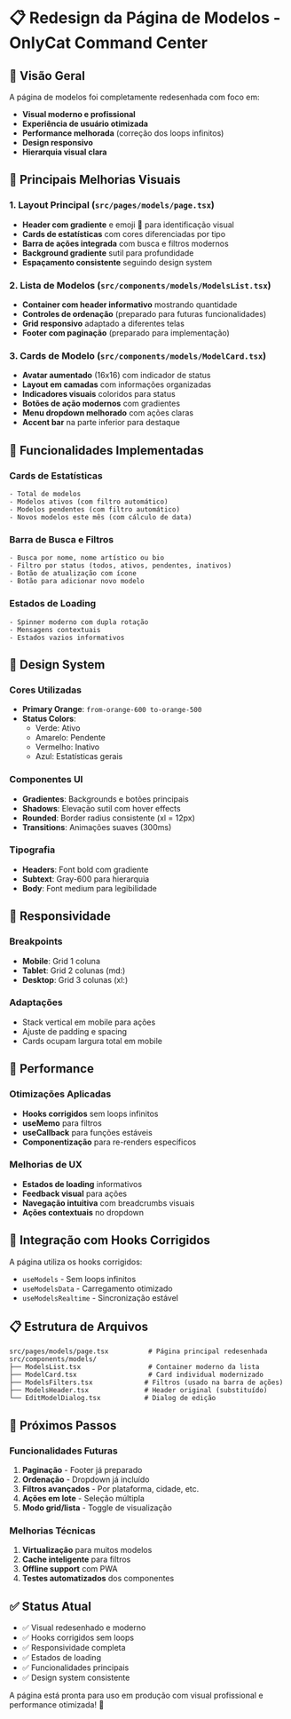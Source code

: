 # 📋 Redesign da Página de Modelos - OnlyCat Command Center

## 🎯 Visão Geral

A página de modelos foi completamente redesenhada com foco em:
- **Visual moderno e profissional**
- **Experiência de usuário otimizada**
- **Performance melhorada** (correção dos loops infinitos)
- **Design responsivo**
- **Hierarquia visual clara**

## 🎨 Principais Melhorias Visuais

### 1. **Layout Principal** (`src/pages/models/page.tsx`)
- **Header com gradiente** e emoji 💎 para identificação visual
- **Cards de estatísticas** com cores diferenciadas por tipo
- **Barra de ações integrada** com busca e filtros modernos
- **Background gradiente** sutil para profundidade
- **Espaçamento consistente** seguindo design system

### 2. **Lista de Modelos** (`src/components/models/ModelsList.tsx`)
- **Container com header informativo** mostrando quantidade
- **Controles de ordenação** (preparado para futuras funcionalidades)
- **Grid responsivo** adaptado a diferentes telas
- **Footer com paginação** (preparado para implementação)

### 3. **Cards de Modelo** (`src/components/models/ModelCard.tsx`)
- **Avatar aumentado** (16x16) com indicador de status
- **Layout em camadas** com informações organizadas
- **Indicadores visuais** coloridos para status
- **Botões de ação modernos** com gradientes
- **Menu dropdown melhorado** com ações claras
- **Accent bar** na parte inferior para destaque

## 🔧 Funcionalidades Implementadas

### Cards de Estatísticas
```tsx
- Total de modelos
- Modelos ativos (com filtro automático)
- Modelos pendentes (com filtro automático)  
- Novos modelos este mês (com cálculo de data)
```

### Barra de Busca e Filtros
```tsx
- Busca por nome, nome artístico ou bio
- Filtro por status (todos, ativos, pendentes, inativos)
- Botão de atualização com ícone
- Botão para adicionar novo modelo
```

### Estados de Loading
```tsx
- Spinner moderno com dupla rotação
- Mensagens contextuais
- Estados vazios informativos
```

## 🎨 Design System

### Cores Utilizadas
- **Primary Orange**: `from-orange-600 to-orange-500`
- **Status Colors**: 
  - Verde: Ativo
  - Amarelo: Pendente  
  - Vermelho: Inativo
  - Azul: Estatísticas gerais

### Componentes UI
- **Gradientes**: Backgrounds e botões principais
- **Shadows**: Elevação sutil com hover effects
- **Rounded**: Border radius consistente (xl = 12px)
- **Transitions**: Animações suaves (300ms)

### Tipografia
- **Headers**: Font bold com gradiente
- **Subtext**: Gray-600 para hierarquia
- **Body**: Font medium para legibilidade

## 📱 Responsividade

### Breakpoints
- **Mobile**: Grid 1 coluna
- **Tablet**: Grid 2 colunas (md:)
- **Desktop**: Grid 3 colunas (xl:)

### Adaptações
- Stack vertical em mobile para ações
- Ajuste de padding e spacing
- Cards ocupam largura total em mobile

## 🚀 Performance

### Otimizações Aplicadas
- **Hooks corrigidos** sem loops infinitos
- **useMemo** para filtros
- **useCallback** para funções estáveis
- **Componentização** para re-renders específicos

### Melhorias de UX
- **Estados de loading** informativos
- **Feedback visual** para ações
- **Navegação intuitiva** com breadcrumbs visuais
- **Ações contextuais** no dropdown

## 🔄 Integração com Hooks Corrigidos

A página utiliza os hooks corrigidos:
- `useModels` - Sem loops infinitos
- `useModelsData` - Carregamento otimizado
- `useModelsRealtime` - Sincronização estável

## 📋 Estrutura de Arquivos

```
src/pages/models/page.tsx          # Página principal redesenhada
src/components/models/
├── ModelsList.tsx                 # Container moderno da lista
├── ModelCard.tsx                  # Card individual modernizado
├── ModelsFilters.tsx             # Filtros (usado na barra de ações)
├── ModelsHeader.tsx              # Header original (substituído)
└── EditModelDialog.tsx           # Dialog de edição
```

## 🎯 Próximos Passos

### Funcionalidades Futuras
1. **Paginação** - Footer já preparado
2. **Ordenação** - Dropdown já incluído
3. **Filtros avançados** - Por plataforma, cidade, etc.
4. **Ações em lote** - Seleção múltipla
5. **Modo grid/lista** - Toggle de visualização

### Melhorias Técnicas
1. **Virtualização** para muitos modelos
2. **Cache inteligente** para filtros
3. **Offline support** com PWA
4. **Testes automatizados** dos componentes

## ✅ Status Atual

- ✅ Visual redesenhado e moderno
- ✅ Hooks corrigidos sem loops
- ✅ Responsividade completa
- ✅ Estados de loading
- ✅ Funcionalidades principais
- ✅ Design system consistente

A página está pronta para uso em produção com visual profissional e performance otimizada! 🎉 